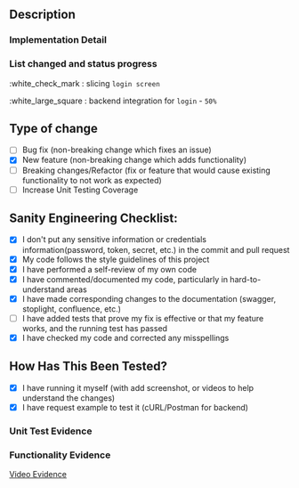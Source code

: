 ## Description
<!-- Please include a summary of the change and which issue is fixed. Please also include relevant motivation and context. List any dependencies that are required for this change. -->

### Implementation Detail
<!-- Explain what your implementation planning in here -->

### List changed and status progress 
<!-- Explain what your implementation planning in here -->

:white_check_mark :  slicing `login screen` 

:white_large_square :  backend integration for `login` - ```50%```


## Type of change
<!-- Please checks [x] only to options that are relevant. -->
- [ ] Bug fix (non-breaking change which fixes an issue)
- [x] New feature (non-breaking change which adds functionality)
- [ ] Breaking changes/Refactor (fix or feature that would cause existing functionality to not work as expected)
- [ ] Increase Unit Testing Coverage

## Sanity Engineering Checklist:
<!--
Put an `x` in the boxes that apply.
Examples:
- [x] I've done this
- [ ] I'm not yet apply this
-->

- [x] I don't put any sensitive information or credentials information(password, token, secret, etc.) in the commit and pull request
- [x] My code follows the style guidelines of this project
- [x] I have performed a self-review of my own code
- [x] I have commented/documented my code, particularly in hard-to-understand areas
- [x] I have made corresponding changes to the documentation (swagger, stoplight, confluence, etc.)
- [ ] I have added tests that prove my fix is effective or that my feature works, and the running test has passed
- [x] I have checked my code and corrected any misspellings

## How Has This Been Tested?
<!-- Please describe the tests that you ran to verify your changes. Provide instructions so we can reproduce. Please also list any relevant details for your test configuration. -->

- [x] I have running it myself (with add screenshot, or videos to help understand the changes)
- [x] I have request example to test it (cURL/Postman for backend)

### Unit Test Evidence
<!-- Attach your unit test running result -->


### Functionality Evidence
<!-- Attach your evident that feature / bug working properly base on user story -->

[Video Evidence ](http://https://github.com/mnc-ecommerce/edge-functions-go/pulls)


